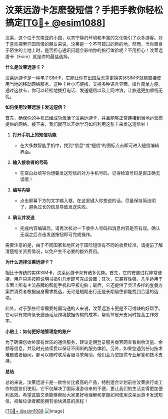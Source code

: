 # 汶莱远游卡怎麽發短信？手把手教你轻松搞定[[TG💪+ @esim1088](https://t.me/s/esim1088)]

汶莱，这个位于东南亚的小国，以其宁静的环境和丰富的文化吸引了众多游客。对于喜欢探索异国风情的朋友来说，汶莱是一个不可错过的目的地。然而，当你置身于陌生的土地上时，是否担心通讯问题会影响你的旅行体验呢？不用担心！汶莱远游卡（Esim）就是你的最佳选择。

**什么是汶莱远游卡？**

汶莱远游卡是一种电子SIM卡，它能让你在出国后无需更换实体SIM卡就能直接使用当地的移动网络服务。这种卡片小巧便携，支持多种语言界面，操作简单方便。通过这款卡，你可以轻松地拨打电话、发送短信以及上网冲浪，让旅途更加顺畅无忧。

**如何使用汶莱远游卡发送短信？**

首先，确保你的手机已经成功激活了汶莱远游卡，并且能够正常连接到当地运营商提供的网络。接下来，我们就可以开始学习如何利用这张卡来发送短信啦！

1. **打开手机上的短信功能**
   - 在大多数智能手机中，找到“信息”或“短信”的图标点击即可进入短信编辑界面。
   
2. **输入接收者的号码**
   - 在空白处填写你想要发送短信的对方手机号码。记得检查号码是否正确无误哦！

3. **编写内容**
   - 点击屏幕下方的文字输入框，在这里键入你想说的话。尽量保持简洁明了，避免过长的信息导致发送失败。

4. **确认并发送**
   - 完成内容编辑后，请再次核对一下收件人号码和消息内容是否有误。确认无误之后点击发送按钮即可完成操作。

需要注意的是，由于不同国家和地区对于国际短信有不同的收费标准，请提前了解清楚相关资费情况，以免产生不必要的额外费用。

**为什么选择汶莱远游卡？**

相比于传统的实体SIM卡，汶莱远游卡具有诸多优势。首先，它的安装过程非常便捷，用户只需按照说明书指引几步即可完成设置；其次，它兼容性强，几乎适用于市面上所有主流品牌的智能手机和平板电脑；最后，它还提供了灵活多样的套餐方案供消费者根据自身需求挑选，无论是短期出行还是长期居住都能找到合适的选项。

此外，对于那些经常需要跨国沟通的人来说，汶莱远游卡更是不可或缺的好帮手。它可以有效降低长途通话及跨境数据传输的成本，帮助节省开支同时提高工作效率。

**小贴士：如何更好地管理您的账户**

为了确保您始终享有优质的通信服务，建议定期登录服务商官网查看剩余流量、余额等信息，并及时充值续费以保证不间断的服务体验。另外，如果您遇到任何技术难题或者疑问，都可以随时联系客服寻求帮助，他们会为您提供专业解答和技术支持。

**总结**

总的来说，汶莱远游卡是一款性价比极高的产品，特别适合计划前往汶莱旅行或工作的朋友们使用。它不仅解决了国际漫游带来的不便，更让我们的生活变得更加便利高效。希望这篇文章能够帮助大家更好地理解和掌握如何使用汶莱远游卡发送短信，祝每位读者都能拥有愉快满意的旅程！

[[TG💪+ @esim1088](https://t.me/s/esim1088) ![Image](https://i.postimg.cc/4NQfJmqS/Snipaste-2025-05-13-00-14-12.png)]